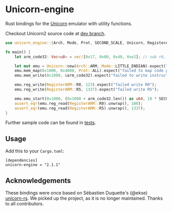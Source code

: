 # Unicorn-engine

Rust bindings for the [Unicorn](http://www.unicorn-engine.org/) emulator with utility functions.

Checkout Unicorn2 source code at [dev branch](https://github.com/unicorn-engine/unicorn/tree/dev).

```rust
use unicorn_engine::{Arch, Mode, Prot, SECOND_SCALE, Unicorn, RegisterARM};

fn main() {
    let arm_code32: Vec<u8> = vec![0x17, 0x00, 0x40, 0xe2]; // sub r0, #23

    let mut emu = Unicorn::new(Arch::ARM, Mode::LITTLE_ENDIAN).expect("failed to initialize Unicorn instance");
    emu.mem_map(0x1000, 0x4000, Prot::ALL).expect("failed to map code page");
    emu.mem_write(0x1000, &arm_code32).expect("failed to write instructions");

    emu.reg_write(RegisterARM::R0, 123).expect("failed write R0");
    emu.reg_write(RegisterARM::R5, 1337).expect("failed write R5");

    emu.emu_start(0x1000, (0x1000 + arm_code32.len()) as u64, 10 * SECOND_SCALE, 1000).expect("failed to start emulation");
    assert_eq!(emu.reg_read(RegisterARM::R0).unwrap(), 100);
    assert_eq!(emu.reg_read(RegisterARM::R5).unwrap(), 1337);
}
```

Further sample code can be found in [tests](./src/tests).

## Usage

Add this to your `Cargo.toml`:

```
[dependencies]
unicorn-engine = "2.1.1"
```

## Acknowledgements

These bindings were once based on Sébastien Duquette's (@ekse) [unicorn-rs](https://github.com/unicorn-rs/unicorn-rs).
We picked up the project, as it is no longer maintained.
Thanks to all contributors.
